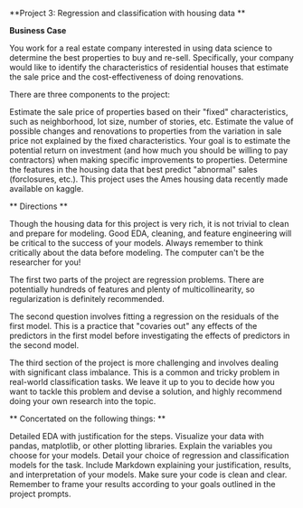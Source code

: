 **Project 3: Regression and classification with housing data **

**Business Case**

You work for a real estate company interested in using data science to determine the best properties to buy and re-sell. Specifically, your company would like to identify the characteristics of residential houses that estimate the sale price and the cost-effectiveness of doing renovations.

There are three components to the project:

Estimate the sale price of properties based on their "fixed" characteristics, such as neighborhood, lot size, number of stories, etc.
Estimate the value of possible changes and renovations to properties from the variation in sale price not explained by the fixed characteristics. Your goal is to estimate the potential return on investment (and how much you should be willing to pay contractors) when making specific improvements to properties.
Determine the features in the housing data that best predict "abnormal" sales (forclosures, etc.).
This project uses the Ames housing data recently made available on kaggle.

** Directions **

Though the housing data for this project is very rich, it is not trivial to clean and prepare for modeling. Good EDA, cleaning, and feature engineering will be critical to the success of your models. Always remember to think critically about the data before modeling. The computer can't be the researcher for you!

The first two parts of the project are regression problems. There are potentially hundreds of features and plenty of multicollinearity, so regularization is definitely recommended.

The second question involves fitting a regression on the residuals of the first model. This is a practice that "covaries out" any effects of the predictors in the first model before investigating the effects of predictors in the second model.

The third section of the project is more challenging and involves dealing with significant class imbalance. This is a common and tricky problem in real-world classification tasks. We leave it up to you to decide how you want to tackle this problem and devise a solution, and highly recommend doing your own research into the topic.

** Concertated on the following things: **

Detailed EDA with justification for the steps. Visualize your data with pandas, matplotlib, or other plotting libraries. Explain the variables you choose for your models.
Detail your choice of regression and classification models for the task. Include Markdown explaining your justification, results, and interpretation of your models. Make sure your code is clean and clear.
Remember to frame your results according to your goals outlined in the project prompts.
